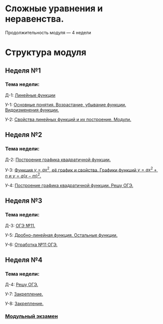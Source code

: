# Сложные уравнения и неравенства.

Продолжительность модуля — 4 недели

# Структура модуля

## Неделя №1

### Тема недели: 

Д-1: [Линейные функции](./components/homework/homework-1.md)

У-1: [Основные понятия. Возрастание, убывание функции. Видоизменения функции.](./components/class/class-1.md)

У-2: [Свойства линейных функций и их построение. Модули.](./components/class/class-2.md)



## Неделя №2

### Тема недели: 

Д-2: [Построение графика квадратичной функции.](./components/homework/homework-2.md)

У-3: [ Функция $y=ax^2$, её график и свойства. Графики функций $y=ax^2+n$ и $y=a(x-m)^2$.](./components/class/class-3.md)

У-4: [Построение графика квадратичной функции. Решу ОГЭ.](./components/class/class-4.md)


## Неделя №3

### Тема недели: 

Д-3: [ОГЭ №11.](./components/homework/homework-1.md)

У-5: [Дробно-линейная функция. Остальные функции.](./components/class/class-1.md)

У-6: [Отработка №11 ОГЭ.](./components/class/class-2.md)

## Неделя №4

### Тема недели: 

Д-4: [Решу ОГЭ.](./components/homework/homework-1.md)

У-7: [Закрепление.](./components/class/class-1.md)

У-8: [Закрепление.](./components/class/class-2.md)

### [Модульный экзамен](./components/exam/exam-1.md)